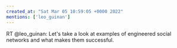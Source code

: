 ```yaml
---
created_at: "Sat Mar 05 10:59:05 +0000 2022"
mentions: ['leo_guinan']
---
```


RT @leo_guinan: Let's take a look at examples of engineered social networks and what makes them successful.